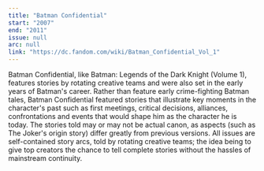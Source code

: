 ```yaml
---
title: "Batman Confidential"
start: "2007"
end: "2011"
issue: null
arc: null
link: "https://dc.fandom.com/wiki/Batman_Confidential_Vol_1"
---
```


Batman Confidential, like Batman: Legends of the Dark Knight (Volume 1), features stories by rotating creative teams and were also set in the early years of Batman's career. Rather than feature early crime-fighting Batman tales, Batman Confidential featured stories that illustrate key moments in the character's past such as first meetings, critical decisions, alliances, confrontations and events that would shape him as the character he is today. The stories told may or may not be actual canon, as aspects (such as The Joker's origin story) differ greatly from previous versions. All issues are self-contained story arcs, told by rotating creative teams; the idea being to give top creators the chance to tell complete stories without the hassles of mainstream continuity.
